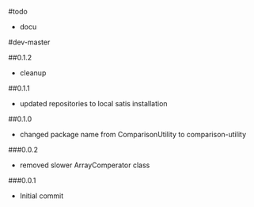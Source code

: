 #todo

- docu

#dev-master

##0.1.2

 - cleanup

##0.1.1

 - updated repositories to local satis installation

##0.1.0

 - changed package name from ComparisonUtility to comparison-utility

###0.0.2

- removed slower ArrayComperator class

###0.0.1

- Initial commit